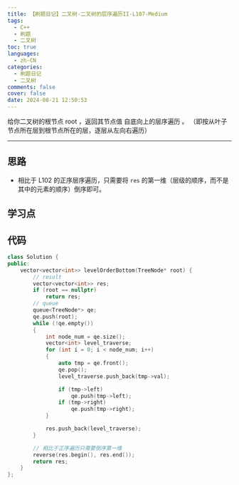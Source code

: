 ```yaml
---
title: 【刷题日记】二叉树-二叉树的层序遍历II-L107-Medium
tags:
  - C++
  - 刷题
  - 二叉树
toc: true
languages:
  - zh-CN
categories:
  - 刷题日记
  - 二叉树
comments: false
cover: false
date: 2024-08-21 12:50:53
---
```


给你二叉树的根节点 root ，返回其节点值 自底向上的层序遍历 。 （即按从叶子节点所在层到根节点所在的层，逐层从左向右遍历）

<!-- more -->

---

## 思路

* 相比于 L102 的正序层序遍历，只需要将 `res` 的第一维（层级的顺序，而不是其中的元素的顺序）倒序即可。

## 学习点



## 代码

```cpp
class Solution {
public:
    vector<vector<int>> levelOrderBottom(TreeNode* root) {
        // result
        vector<vector<int>> res;
        if (root == nullptr)
            return res;
        // queue
        queue<TreeNode*> qe;
        qe.push(root);
        while (!qe.empty())
        {
            int node_num = qe.size();
            vector<int> level_traverse;
            for (int i = 0; i < node_num; i++)
            {
                auto tmp = qe.front();
                qe.pop();
                level_traverse.push_back(tmp->val);

                if (tmp->left)
                    qe.push(tmp->left);
                if (tmp->right)
                    qe.push(tmp->right);
            }

            res.push_back(level_traverse);
        }

        // 相比于正序遍历只需要倒序第一维
        reverse(res.begin(), res.end());
        return res;
    }
};
```